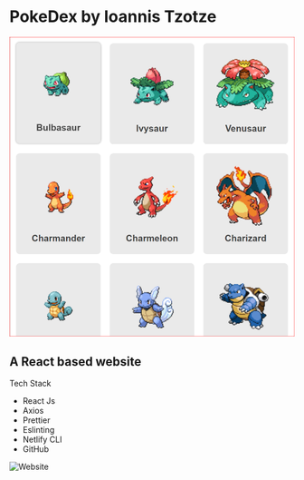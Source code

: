 # PokeDex by Ioannis Tzotze

![PokeDex](/src/assets/Readme.PNG)

## A React based website

Tech Stack

- React Js
- Axios
- Prettier
- Eslinting
- Netlify CLI
- GitHub

![Website](pokedex.netlify.app)

